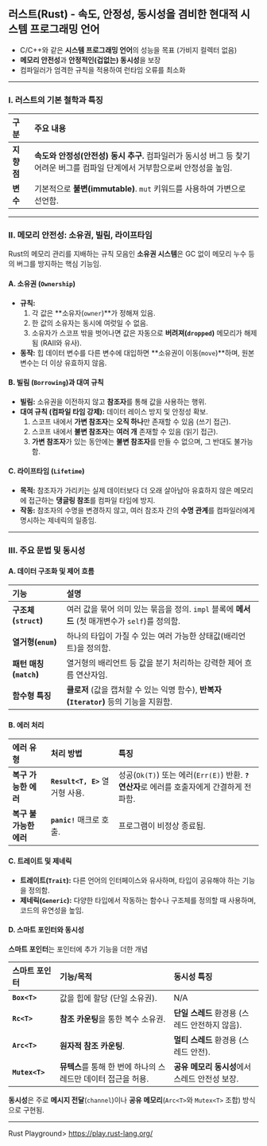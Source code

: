 ## 러스트(Rust) - 속도, 안정성, 동시성을 겸비한 현대적 시스템 프로그래밍 언어

- C/C++와 같은 **시스템 프로그래밍 언어**의 성능을 목표 (가비지 컬렉터 없음)
- **메모리 안전성**과 **안정적인(겁없는) 동시성**을 보장
- 컴파일러가 엄격한 규칙을 적용하여 런타임 오류를 최소화

---

### I. 러스트의 기본 철학과 특징

| 구분 | 주요 내용 |
| :--- | :--- |
| **지향점** | **속도와 안정성(안전성) 동시 추구.** 컴파일러가 동시성 버그 등 찾기 어려운 버그를 컴파일 단계에서 거부함으로써 안정성을 높임. |
| **변수** | 기본적으로 **불변(immutable)**. `mut` 키워드를 사용하여 가변으로 선언함. |

---

### II. 메모리 안전성: 소유권, 빌림, 라이프타임

Rust의 메모리 관리를 지배하는 규칙 모음인 **소유권 시스템**은 GC 없이 메모리 누수 등의 버그를 방지하는 핵심 기능임.

#### A. 소유권 (`Ownership`)
* **규칙:**
    1.  각 값은 **소유자(`owner`)**가 정해져 있음.
    2.  한 값의 소유자는 동시에 여럿일 수 없음.
    3.  소유자가 스코프 밖을 벗어나면 값은 자동으로 **버려져(`dropped`)** 메모리가 해제됨 (RAII와 유사).
* **동작:** 힙 데이터 변수를 다른 변수에 대입하면 **소유권이 이동(`move`)**하며, 원본 변수는 더 이상 유효하지 않음.

#### B. 빌림 (`Borrowing`)과 대여 규칙
* **빌림:** 소유권을 이전하지 않고 **참조자**를 통해 값을 사용하는 행위.
* **대여 규칙 (컴파일 타임 강제):** 데이터 레이스 방지 및 안정성 확보.
    1.  스코프 내에서 **가변 참조자**는 **오직 하나**만 존재할 수 있음 (쓰기 접근).
    2.  스코프 내에서 **불변 참조자**는 **여러 개** 존재할 수 있음 (읽기 접근).
    3.  **가변 참조자**가 있는 동안에는 **불변 참조자**를 만들 수 없으며, 그 반대도 불가능함.

#### C. 라이프타임 (`Lifetime`)
* **목적:** 참조자가 가리키는 실제 데이터보다 더 오래 살아남아 유효하지 않은 메모리에 접근하는 **댕글링 참조**를 컴파일 타임에 방지.
* **작동:** 참조자의 수명을 변경하지 않고, 여러 참조자 간의 **수명 관계**를 컴파일러에게 명시하는 제네릭의 일종임.

---

### III. 주요 문법 및 동시성

#### A. 데이터 구조화 및 제어 흐름
| 기능 | 설명 |
| :--- | :--- |
| **구조체(`struct`)** | 여러 값을 묶어 의미 있는 묶음을 정의. `impl` 블록에 **메서드** (첫 매개변수가 `self`)를 정의함. |
| **열거형(`enum`)** | 하나의 타입이 가질 수 있는 여러 가능한 상태값(배리언트)을 정의함. |
| **패턴 매칭(`match`)** | 열거형의 배리언트 등 값을 분기 처리하는 강력한 제어 흐름 연산자임. |
| **함수형 특징** | **클로저** (값을 캡처할 수 있는 익명 함수), **반복자(`Iterator`)** 등의 기능을 지원함. |

#### B. 에러 처리
| 에러 유형 | 처리 방법 | 특징 |
| :--- | :--- | :--- |
| **복구 가능한 에러** | **`Result<T, E>`** 열거형 사용. | 성공(`Ok(T)`) 또는 에러(`Err(E)`) 반환. **`?` 연산자**로 에러를 호출자에게 간결하게 전파함. |
| **복구 불가능한 에러** | **`panic!`** 매크로 호출. | 프로그램이 비정상 종료됨. |

#### C. 트레이트 및 제네릭
* **트레이트(`Trait`):** 다른 언어의 인터페이스와 유사하며, 타입이 공유해야 하는 기능을 정의함.
* **제네릭(`Generic`):** 다양한 타입에서 작동하는 함수나 구조체를 정의할 때 사용하며, 코드의 유연성을 높임.

#### D. 스마트 포인터와 동시성
**스마트 포인터**는 포인터에 추가 기능을 더한 개념

| 스마트 포인터 | 기능/목적 | 동시성 특징 |
| :--- | :--- | :--- |
| **`Box<T>`** | 값을 힙에 할당 (단일 소유권). | N/A |
| **`Rc<T>`** | **참조 카운팅**을 통한 복수 소유권. | **단일 스레드** 환경용 (스레드 안전하지 않음). |
| **`Arc<T>`** | **원자적 참조 카운팅**. | **멀티 스레드** 환경용 (스레드 안전). |
| **`Mutex<T>`** | **뮤텍스**를 통해 한 번에 하나의 스레드만 데이터 접근을 허용. | **공유 메모리 동시성**에서 스레드 안전성 보장. |

**동시성**은 주로 **메시지 전달**(`channel`)이나 **공유 메모리**(`Arc<T>`와 `Mutex<T>` 조합) 방식으로 구현됨.

---

Rust Playground> https://play.rust-lang.org/
